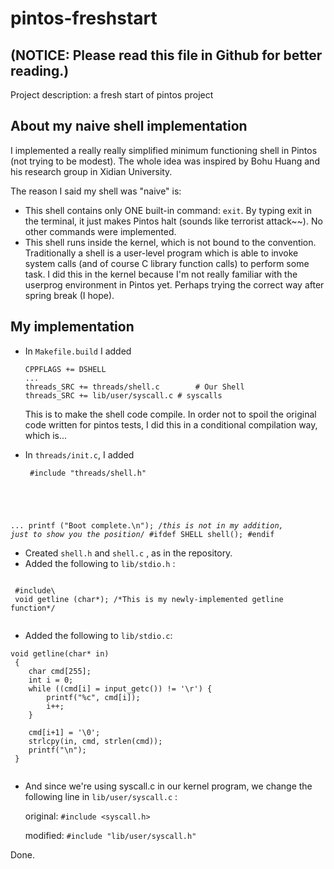 pintos-freshstart
=================
(NOTICE: Please read this file in Github for better reading.)
----------------------

Project description: a fresh start of pintos project

About my naive shell implementation
-------------
I implemented a really really simplified minimum functioning shell in Pintos (not trying to be modest). The whole idea was inspired by Bohu Huang and his research group in Xidian University. 

The reason I said my shell was "naive" is:
* This shell contains only ONE built-in command: <code>exit</code>. By typing exit in the terminal, it just makes Pintos halt (sounds like terrorist attack~~). No other commands were implemented.
* This shell runs inside the kernel, which is not bound to the convention. Traditionally a shell is a user-level program which is able to invoke system calls (and of course C library function calls) to perform some task. I did this in the kernel because I'm not really familiar with the userprog environment in Pintos yet. Perhaps trying the correct way after spring break (I hope).

My implementation
----------------
* In <code>Makefile.build</code> I added

  <pre><code>CPPFLAGS += DSHELL
  ...
  threads_SRC += threads/shell.c		# Our Shell
  threads_SRC += lib/user/syscall.c	# syscalls
  </code></pre>
  
  This is to make the shell code compile. In order not to spoil the original code written for pintos tests, I did this in a conditional compilation way, which is...

* In <code>threads/init.c</code>, I added
  <pre><code> #include "threads/shell.h"
 ...
 printf ("Boot complete.\n"); /*this is not in my addition, just to show you the position*/
 #ifdef SHELL
   shell();
 #endif 
  </code></pre>

* Created <code>shell.h</code> and <code>shell.c</code> , as in the repository.
* Added the following to <code>lib/stdio.h</code> :
 <pre><code> 
 #include\<devices/input.h\>
 void getline (char*); /*This is my newly-implemented getline function*/
 </code></pre>

* Added the following to <code>lib/stdio.c</code>:
 <pre><code>void getline(char* in)
 {
 	char cmd[255];
 	int i = 0;
 	while ((cmd[i] = input_getc()) != '\r') {
 	    printf("%c", cmd[i]);
 	    i++;
 	}
 	
 	cmd[i+1] = '\0';
 	strlcpy(in, cmd, strlen(cmd));
 	printf("\n");
 }
 </code></pre>

* And since we're using syscall.c in our kernel program, we change the following line in <code>lib/user/syscall.c</code> :

   original: <code>#include \<syscall.h\></code>
   
   modified: <code>#include "lib/user/syscall.h"</code>

Done.

